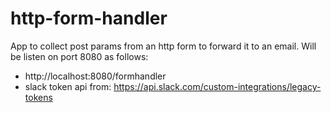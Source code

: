 # http-form-handler
App to collect post params from an http form to forward it to an email.
Will be listen on port 8080 as follows: 
* http://localhost:8080/formhandler
* slack token api from: https://api.slack.com/custom-integrations/legacy-tokens

